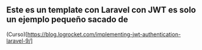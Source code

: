 ## Este es un template con Laravel con JWT es solo un ejemplo pequeño sacado de 

(Curso)[https://blog.logrocket.com/implementing-jwt-authentication-laravel-9/]
